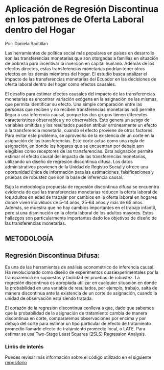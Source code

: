 # Aplicación de Regresión Discontinua en los patrones de Oferta Laboral dentro del Hogar

Por: Daniela Santillan 


Las herramientas de política social más populares en países en desarrollo son las transferencias monetarias que son otorgadas
a familias en situación de pobreza para incentivar la inversión en capital humano. Además de los efectos directos, estas transferencias 
monetarias podrían tener otros efectos en los demás miembros del hogar. El estudio busca analizar el impacto de las transferencias monetarias 
del Ecuador en las decisiones de oferta laboral dentro del hogar como efectos causales.


El desafío para estimar efectos causales del impacto de las transferencias monetarias es encontrar variación exógena en la asignación de 
las mismas, que permita identificar su efecto. Una simple comparación entre las personas que reciben y no reciben transferencias monetarias 
noS permite llegar a una inferencia causal, porque los dos grupos tienen diferentes características observables y no observables. Esto genera 
un sesgo de variables omitidas y los resultados pueden atribuir erróneamente un efecto a la transferencia monetaria, cuando el efecto proviene 
de otros factores. Para evitar este problema, se aprovecha de la existencia de un corte en la asignación de las transferencias. Este corte actúa 
como una regla de asignación, en donde los hogares que se encuentran por debajo son elegibles como receptores de las transferencias.
Esta asignación permite estimar el efecto causal del impacto de las transferencias monetarias, utilizando un diseño de regresión discontinua 
difusa. Los datos administrativos provienen de la Unidad de Registro Social y ofrece una oportunidad única de información para las estimaciones, 
falsificaciones y pruebas de robustez que son la base de inferencia causal.


Bajo la metodología propuesta de regresión discontinua difusa se encuentra evidencia de que las transferencias monetarias reducen 
la oferta laboral de los adultos en edad de trabajar por cambios en la oferta laboral en hogares donde viven individuos de 5-14 años, 
25-64 años y más de 65 años. Además, se muestra que no hay cambios importantes en el trabajo infantil, pero sí una disminución en la oferta
laboral de los adultos mayores. Estos hallazgos son particularmente importantes dado los objetivos de diseño de las transferencias monetarias. 


## METODOLOGÍA
## Regresión Discontinua Difusa:


Es una de las herramientas de análisis econométrico de inferencia causal. Ha revolucionado como diseño de experimentos cuasiexperimentales
por la transparencia en supuestos y facilidad en pruebas de robustez. La regresión discontinua es apropiada utilizar en cualquier situación 
en donde la probabilidad en una variable de resultados, por ejemplo, trabajo, salta de manera discontinua ante la existencia de un corte de 
asignación, cuando la unidad de observación está siendo tratada.


El corazón de la regresión discontinua conlleva a que, dado que sabemos que la probabilidad de la asignación de tratamiento cambia de manera 
discontinua en corte, compararemos observaciones por encima y por debajo del corte para estimar un tipo particular de efecto de tratamiento
promedio llamado efecto de tratamiento promedio local, o LATE. Para estimar se usa Two-Stage Least Squares (2SLS) Regression Analysis.


### Links de interés     
Puedes revisar más información sobre el código utilizado en el siguiente  [repositorio](https://github.com/mcondeca/CODIGO-REGRESION-DIS.-)


